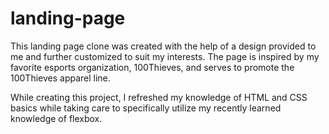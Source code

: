 # landing-page

This landing page clone was created with the help of a design provided to me and further customized to suit my interests. The page is inspired by my favorite esports organization, 100Thieves, and serves to promote the 100Thieves apparel line.

While creating this project, I refreshed my knowledge of HTML and CSS basics while taking care to specifically utilize my recently learned knowledge of flexbox.